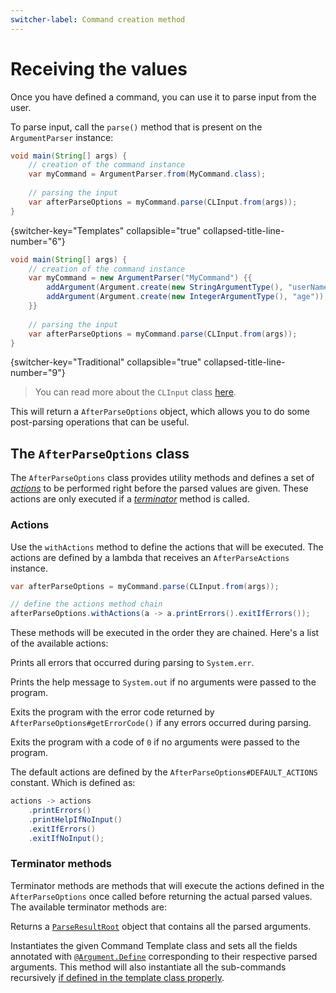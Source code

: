 ```yaml
---
switcher-label: Command creation method
---
```


# Receiving the values

Once you have defined a command, you can use it to parse input from the user.

To parse input, call the ``parse()`` method that is present on the `ArgumentParser` instance:

```Java
void main(String[] args) {
	// creation of the command instance
	var myCommand = ArgumentParser.from(MyCommand.class);
	
	// parsing the input
	var afterParseOptions = myCommand.parse(CLInput.from(args));
}
```
{switcher-key="Templates" collapsible="true" collapsed-title-line-number="6"}

```Java
void main(String[] args) {
	// creation of the command instance
	var myCommand = new ArgumentParser("MyCommand") {{
		addArgument(Argument.create(new StringArgumentType(), "userName"));
		addArgument(Argument.create(new IntegerArgumentType(), "age"));
	}}
	
	// parsing the input
	var afterParseOptions = myCommand.parse(CLInput.from(args));
}
```
{switcher-key="Traditional" collapsible="true" collapsed-title-line-number="9"}

> You can read more about the `CLInput` class [here](CLInput-class.md).

This will return a ``AfterParseOptions`` object, which allows you to do some post-parsing operations that can be
useful.



## The `AfterParseOptions` class

The `AfterParseOptions` class provides utility methods and defines a set of [_actions_](#actions) to be performed right before the
parsed values are given. These actions are only executed if a [_terminator_](#terminator-methods) method is called.

### Actions

Use the `withActions` method to define the actions that will be executed. The actions are defined by a lambda that receives
an `AfterParseActions` instance.

```Java
var afterParseOptions = myCommand.parse(CLInput.from(args));

// define the actions method chain
afterParseOptions.withActions(a -> a.printErrors().exitIfErrors());
```

These methods will be executed in the order they are chained. Here's a list of the available actions:

<deflist>
<def title="printErrors">

Prints all errors that occurred during parsing to `System.err`.

</def>

<def title="printHelpIfNoInput">

Prints the help message to `System.out` if no arguments were passed to the program.

</def>

<def title="exitIfErrors">

Exits the program with the error code returned by `AfterParseOptions#getErrorCode()` if any errors occurred during parsing.

</def>

<def title="exitIfNoInput">

Exits the program with a code of `0` if no arguments were passed to the program.

</def>

</deflist>


<note>

The default actions are defined by the `AfterParseOptions#DEFAULT_ACTIONS` constant. Which is defined as:

```Java
actions -> actions
	.printErrors()
	.printHelpIfNoInput()
	.exitIfErrors()
	.exitIfNoInput();
```

</note>


### Terminator methods

Terminator methods are methods that will execute the actions defined in the `AfterParseOptions` once called before returning
the actual parsed values. The available terminator methods are:

<deflist>

<def title="getResult()" id="result-method">

Returns a [`ParseResultRoot`](ParseResult.md) object that contains all the parsed arguments.

</def>

<def title="into(Class)" id="into-method">

Instantiates the given Command Template class and sets all the fields annotated with
[`@Argument.Define`](Command-templates.md#the-argument-define-annotation) corresponding to their respective parsed arguments.
This method will also instantiate all the sub-commands recursively
[if defined in the template class properly](Instantiating-Command-Template.md).

</def>

</deflist>